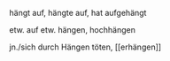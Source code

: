 hängt auf, hängte auf, hat aufgehängt

etw. auf etw. hängen, hochhängen

jn./sich durch Hängen töten, [[erhängen]]